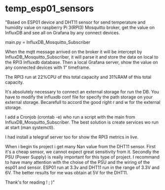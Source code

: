 

# temp_esp01_sensors


"Based on ESP01 device and DHT11 sensor for send temperature and humidity value on raspberry Pi 3(RPI3) Mosquitto broker, get the value on InfluxDB and see all on Grafana by any connect devices.

main.py = InfluxDB_Mosquitto_Subscriber

When the mqtt message arrived on the broker it will be intercept by InfluxDB_Mosquitto_Subscriber, it will parse it and store the data on local to the RPI3 Influxdb database.
Then a local Grafana server, show the value on any connected devices with 1" timeframe.

The RPI3 run at 22%CPU of this total capacity and 31%RAM of this total capacity.

It's absolutely necessary to connect an external storage for run the DB.
You have to modify the influxdb conf file for specify the path storage on your external storage.
Becarefull to accord the good right r and w for the external storage.

I add a Cronjob (crontab -e) who run a script with the main from InfluxDB_Mosquitto_Subscriber.
The best solution is create services wo run at start (man systemctl).

I had install a telegraf server too for show the RPI3 metrics in live.

When i begin tis project i get many Nan value from the DHT11 sensor.
First it's a cheap sensor, we cannot expect great sensitivity from it.
Secondly the PSU (Power Supply) is really important for this type of project.
I recommand to have many attention with the choise of the PSU and the wiring of the esp01 and sensor.
ESP01 run at 3.3v and DHT11 run in the range of 3.3V and 6V.
The better results for me was obtain at 5V for the DHT11.

Thank's for reading !
; )"


